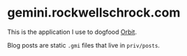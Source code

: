 # gemini.rockwellschrock.com

This is the application I use to dogfood [Orbit](https://github.com/schrockwell/orbit).

Blog posts are static `.gmi` files that live in `priv/posts`.
